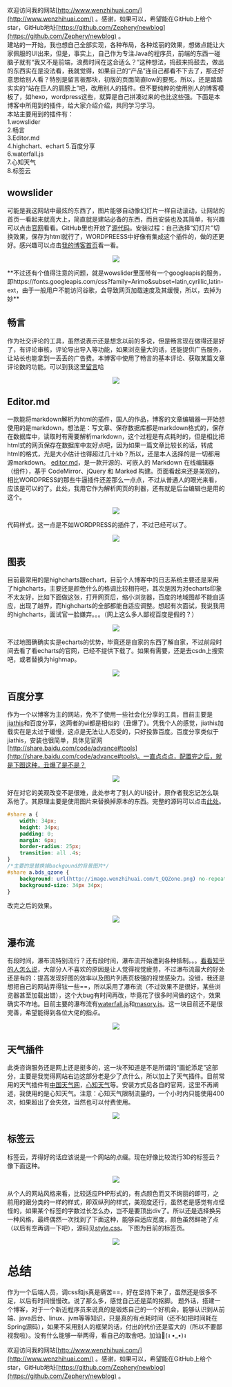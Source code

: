 欢迎访问我的网站[http://www.wenzhihuai.com/](http://www.wenzhihuai.com/) 。感谢，如果可以，希望能在GitHub上给个star，GitHub地址[https://github.com/Zephery/newblog](https://github.com/Zephery/newblog) 。  
建站的一开始，我也想自己全部实现，各种布局，各种炫丽的效果，想做点能让大家佩服的UI出来，但是，事实上，自己作为专注Java的程序员，前端的东西一碰脑子就有“我又不是前端，浪费时间在这合适么？”这种想法，捣鼓来捣鼓去，做出的东西实在是没法看，我就觉得，如果自己的“产品”连自己都看不下去了，那还好意思给别人看？特别是留言板那块，初版的页面简直low的要死。所以，还是踏踏实实的“站在巨人的肩膀上”吧，改用别人的插件。但不要纯粹的使用别人的博客模板了，如hexo，wordpress这些，就算是自己拼凑过来的也比这些强。下面是本博客中所用到的插件，给大家介绍介绍，共同学习学习。  
本站主要用到的插件有：  
1.wowslider  
2.畅言  
3.Editor.md  
4.highchart、echart
5.百度分享  
6.waterfall.js  
7.心知天气  
8.标签云  

## wowslider
可能是我这网站中最炫的东西了，图片能够自动像幻灯片一样自动滚动，让网站的首页一看起来就高大上，简直就是建站必备的东西，而且安装也及其简单，有兴趣可以点击[官网](http://wowslider.com/)看看。GitHub里也开放了[源代码](https://github.com/WOWSlider/WOWSlider)。安装过程：自己选择“幻灯片”切换效果，保存为html就行了，WORDPREESS中好像有集成这个插件的，做的还更好。感兴趣可以点击[我的博客首页](http://www.wenzhihuai.com)看一看。
<div align="center">

![](http://image.wenzhihuai.com/images/20171121023427.png)

</div>
**不过还有个值得注意的问题，就是wowslider里面带有一个googleapis的服务，即https://fonts.googleapis.com/css?family=Arimo&subset=latin,cyrillic,latin-ext，由于一般用户不能访问谷歌，会导致网页加载速度及其缓慢，所以，去掉为妙**

## 畅言
作为社交评论的工具，虽然说表示还是想念以前的多说，但是畅言现在做得还是好了，有评论审核，评论导出导入等功能，如果浏览量大的话，还能提供广告服务，让站长也能拿到一丢丢的广告费。本博客中使用了畅言的基本评论、获取某篇文章评论数的功能。可以到我这里[留言](http://www.wenzhihuai.com/board.html)哈
<div align="center">

![](http://image.wenzhihuai.com/images/20171121024358.png)

</div>


## Editor.md
一款能将markdown解析为html的插件，国人的作品，博客的文章编辑器一开始想使用的是markdown，想法是：写文章、保存数据库都是markdown格式的，保存在数据库中，读取时有需要解析markdown，这个过程是有点耗时的，但是相比把html式的网页保存在数据库中友好点吧，因为如果一篇文章比较长的话，转成html的格式，光是大小估计也得超过几十kb？所以，还是本人选择的是一切都用源markdown。
[editor.md](https://github.com/pandao/editor.md)，是一款开源的、可嵌入的 Markdown 在线编辑器（组件），基于 CodeMirror、jQuery 和 Marked 构建。页面看起来还是美观的，相比WORDPRESS的那些牛逼插件还差那么一点点，不过从普通人的眼光来看，应该是可以的了。此处，我用它作为解析网页的利器，还有就是后台编辑也是用的这个。
<div align="center">

![](http://image.wenzhihuai.com/images/20171122030819.png)

</div>
 
代码样式，这一点是不如WORDPRESS的插件了，不过已经可以了。
<div align="center">

![](http://image.wenzhihuai.com/images/20171122034349.png)

</div>

                                         
## 图表
目前最常用的是highcharts跟echart，目前个人博客中的日志系统主要还是采用了highcharts，主要还是颜色什么的格调比较相符吧，其次是因为对echarts印象不太友好，比如下面做这张，打开网页后，缩小浏览器，百度的地域图却不能自适应，出现了越界，而highcharts的全部都能自适应调整。想起有次面试，我说我用的highcharts，面试官一脸嫌弃。。。（网上这么多人鄙视百度是假的？）
<div align="center">

![](http://image.wenzhihuai.com/images/20171121023342.png)

</div>

不过地图确确实实是echarts的优势，毕竟还是自家的东西了解自家，不过前段时间去看了看echarts的官网，已经不提供下载了。如果有需要，还是去csdn上搜索吧，或者替换为highmap。
<div align="center">

![](http://image.wenzhihuai.com/images/20171125122526.png)

</div>


## 百度分享
作为一个以博客为主的网站，免不了使用一些社会化分享的工具，目前主要是[jiathis](http://www.jiathis.com/)和百度分享，这两者的ui都是相似的（丑爆了）。凭我个人的感觉，jiathis加载实在是太过于缓慢，这点是无法让人忍受的，只好投靠百度。百度分享类似于jiathis，安装也很简单，具体见官网[http://share.baidu.com/code/advance#tools](http://share.baidu.com/code/advance#tools)。一直点点点，配置完之后，就是下图这种，丑爆了是不是？
<div align="center">

![](http://image.wenzhihuai.com/images/20171121022116.png)

</div>

好在对它的美观改变不是很难，此处参考了别人的UI设计，原作者我忘记怎么联系他了。其原理主要是使用图片来替换掉原本的东西。完整的源码可以点击[此处](https://github.com/Zephery/newblog/blob/master/src/main/webapp/board.jsp)。
```css
#share a {
    width: 34px;
    height: 34px;
    padding: 0;
    margin: 6px;
    border-radius: 25px;
    transition: all .4s;
}
/*主要的是替换掉backgound的背景图片*/
#share a.bds_qzone {
    background: url(http://image.wenzhihuai.com/t_QQZone.png) no-repeat;
    background-size: 34px 34px;
}
```

改完之后的效果。
<div align="center">

![](http://image.wenzhihuai.com/images/20171127034920.png)

</div>


## 瀑布流
有段时间，瀑布流特别流行？还有段时间，瀑布流开始遭到各种抵制。。。[看看知乎的人怎么说](https://www.zhihu.com/question/20653270)，大部分人不喜欢的原因是让人觉得视觉疲劳，不过瀑布流最大的好处还是有的：提高发现好图的效率以及图片列表页极强的视觉感染力。没错，我还是想把自己的网站弄得铉一些==，所以采用了瀑布流（不过效果不是很好，某些浏览器甚至加载出错），这个大bug有时间再改，毕竟花了很多时间做的这个，效果确实不咋地。目前主要的瀑布流有[waterfall.js]()和[masory.js]()。这一块目前还不是很完善，希望能得到各位大佬的指点。
<div align="center">

![](http://image.wenzhihuai.com/images/20171125103716.png)

</div>

## 天气插件
此类咨询服务还是网上还是挺多的，这一块不知道是不是所谓的“画蛇添足”这部分，主要是我觉得网站右边这部分老是少了点什么，所以加上了天气插件。目前常用的天气插件有[中国天气网](http://cj.weather.com.cn/)，[心知天气](https://www.seniverse.com/widget/intro)等。安装方式见各自的官网，这里不再阐述，我使用的是心知天气。注意：心知天气限制流量的，一个小时内只能使用400次，如果超出了会失效，当然也可以付费使用。
<div align="center">

![](http://image.wenzhihuai.com/images/20171125105127.png)

</div>

## 标签云
标签云，弄得好的话应该说是一个网站的点缀。现在好像比较流行3D的标签云？像下面这种。
<div align="center">

![](http://image.wenzhihuai.com/images/20171127033202.png)

</div>

从个人的网站风格来看，比较适应PHP形式的，有点颜色而又不绚丽的即可，之前用的跟分类的一样的样式，即双纵列的样式，美观度还行，虽然老是感觉有点怪怪的，如果某个标签的字数过长怎么办，岂不是要顶出div了。所以还是选择换另一种风格，最终偶然一次找到了下面这种，能够自适应宽度，颜色虽然鲜艳了点（以后有空再调一下吧），源码见[style.css](https://github.com/Zephery/newblog/blob/master/src/main/webapp/css/newlypublished.css)。  下图为目前的标签页。
<div align="center">

![](http://image.wenzhihuai.com/images/20171127033945.png)

</div>

# 总结
作为一个后端人员，调css和js真是痛苦==，好在坚持下来了，虽然还是很多不足，以后有时间慢慢改。说了那么多，感觉自己还是菜的抠脚。
题外话，搭建一个博客，对于一个新近程序员来说真的是锻炼自己的一个好机会，能够认识到从前端、java后台、linux、jvm等等知识，只是真的有点耗时间（还不如把时间耗在Spring源码），如果不采用别人的框架的话，付出的代价还是蛮大的（所以不要鄙视我啦）。没有什么能够一举两得，看自己的取舍吧。加油💪(ง •_•)ง

欢迎访问我的网站[http://www.wenzhihuai.com/](http://www.wenzhihuai.com/) 。感谢，如果可以，希望能在GitHub上给个star，GitHub地址[https://github.com/Zephery/newblog](https://github.com/Zephery/newblog) 。  
